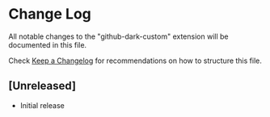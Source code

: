 # Change Log

All notable changes to the "github-dark-custom" extension will be documented in this file.

Check [Keep a Changelog](http://keepachangelog.com/) for recommendations on how to structure this file.

## [Unreleased]

- Initial release

